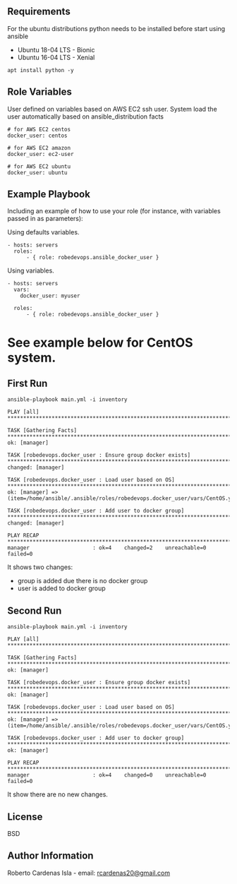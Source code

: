 Requirements
------------

For the ubuntu distributions python needs to be installed before start using ansible
* Ubuntu 18-04 LTS - Bionic 
* Ubuntu 16-04 LTS - Xenial

```
apt install python -y
```

Role Variables
--------------
User defined on variables based on AWS EC2 ssh user. System load the user automatically based on ansible_distribution facts  

```
# for AWS EC2 centos
docker_user: centos
```

```
# for AWS EC2 amazon
docker_user: ec2-user
```

```
# for AWS EC2 ubuntu
docker_user: ubuntu
```

Example Playbook
----------------

Including an example of how to use your role (for instance, with variables passed in as parameters): 

Using defaults variables.

```
- hosts: servers
  roles:
      - { role: robedevops.ansible_docker_user }
```

Using  variables.

```
- hosts: servers
  vars:
    docker_user: myuser

  roles:
      - { role: robedevops.ansible_docker_user }
```

See example below for CentOS system.
=================

First Run
------------------------
```
ansible-playbook main.yml -i inventory

PLAY [all] *****************************************************************************************************************************************************************

TASK [Gathering Facts] *****************************************************************************************************************************************************
ok: [manager]

TASK [robedevops.docker_user : Ensure group docker exists] *****************************************************************************************************************
changed: [manager]

TASK [robedevops.docker_user : Load user based on OS] **********************************************************************************************************************
ok: [manager] => (item=/home/ansible/.ansible/roles/robedevops.docker_user/vars/CentOS.yml)

TASK [robedevops.docker_user : Add user to docker group] *******************************************************************************************************************
changed: [manager]

PLAY RECAP *****************************************************************************************************************************************************************
manager                    : ok=4    changed=2    unreachable=0    failed=0
```

It shows two changes:
* group is added due there is no docker group
* user is added to docker group


Second Run
--------------------------------
```
ansible-playbook main.yml -i inventory

PLAY [all] *****************************************************************************************************************************************************************

TASK [Gathering Facts] *****************************************************************************************************************************************************
ok: [manager]

TASK [robedevops.docker_user : Ensure group docker exists] *****************************************************************************************************************
ok: [manager]

TASK [robedevops.docker_user : Load user based on OS] **********************************************************************************************************************
ok: [manager] => (item=/home/ansible/.ansible/roles/robedevops.docker_user/vars/CentOS.yml)

TASK [robedevops.docker_user : Add user to docker group] *******************************************************************************************************************
ok: [manager]

PLAY RECAP *****************************************************************************************************************************************************************
manager                    : ok=4    changed=0    unreachable=0    failed=0
```

It show there are no new changes.


License
-------

BSD

Author Information
------------------

Roberto Cardenas Isla - email: rcardenas20@gmail.com